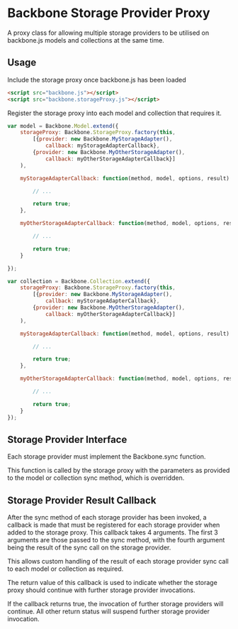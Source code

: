 # Backbone Storage Provider Proxy

A proxy class for allowing multiple storage providers to be utilised on backbone.js
models and collections at the same time.

## Usage

Include the storage proxy once backbone.js has been loaded

```html
<script src="backbone.js"></script>
<script src="backbone.storageProxy.js"></script>
```
Register the storage proxy into each model and collection that requires it.

```javascript
var model = Backbone.Model.extend({
    storageProxy: Backbone.StorageProxy.factory(this,
        [{provider: new Backbone.MyStorageAdapter(),
            callback: myStorageAdapterCallback},
        {provider: new Backbone.MyOtherStorageAdapter(),
            callback: myOtherStorageAdapterCallback}]
    ),

    myStorageAdapterCallback: function(method, model, options, result) {

        // ...

        return true;
    },

    myOtherStorageAdapterCallback: function(method, model, options, result) {

        // ...

        return true;
    }

});

var collection = Backbone.Collection.extend({
    storageProxy: Backbone.StorageProxy.factory(this,
        [{provider: new Backbone.MyStorageAdapter(),
            callback: myStorageAdapterCallback},
        {provider: new Backbone.MyOtherStorageAdapter(),
            callback: myOtherStorageAdapterCallback}]
    ),

    myStorageAdapterCallback: function(method, model, options, result) {

        // ...

        return true;
    },

    myOtherStorageAdapterCallback: function(method, model, options, result) {

        // ...

        return true;
    }
});
```

## Storage Provider Interface

Each storage provider must implement the Backbone.sync function.

This function is called by the storage proxy with the parameters as provided to the model or
collection sync method, which is overridden.

## Storage Provider Result Callback

After the sync method of each storage provider has been invoked, a callback is made that must
be registered for each storage provider when added to the storage proxy. This callback
takes 4 arguments. The first 3 arguments are those passed to the sync method, with the fourth
argument being the result of the sync call on the storage provider.

This allows custom handling of the result of each storage provider sync call to each model or
collection as required.

The return value of this callback is used to indicate whether the storage proxy should continue
with further storage provider invocations.

If the callback returns true, the invocation of further storage providers will continue. All
other return status will suspend further storage provider invocation.
